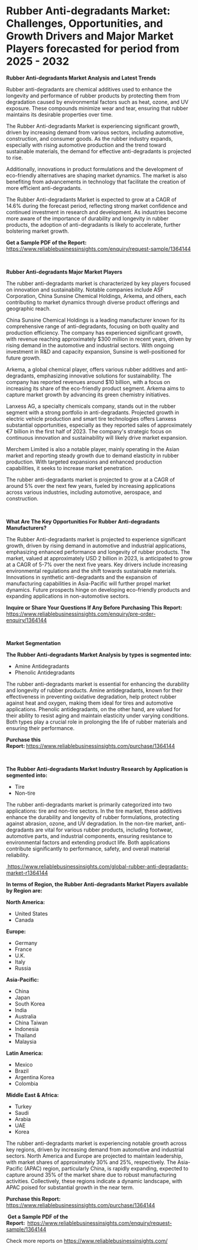 <p><h1>Rubber Anti-degradants Market: Challenges, Opportunities, and Growth Drivers and Major Market Players forecasted for period from 2025 - 2032</h1></p><p><strong>Rubber Anti-degradants Market Analysis and Latest Trends</strong></p>
<p><p>Rubber anti-degradants are chemical additives used to enhance the longevity and performance of rubber products by protecting them from degradation caused by environmental factors such as heat, ozone, and UV exposure. These compounds minimize wear and tear, ensuring that rubber maintains its desirable properties over time. </p><p>The Rubber Anti-degradants Market is experiencing significant growth, driven by increasing demand from various sectors, including automotive, construction, and consumer goods. As the rubber industry expands, especially with rising automotive production and the trend toward sustainable materials, the demand for effective anti-degradants is projected to rise. </p><p>Additionally, innovations in product formulations and the development of eco-friendly alternatives are shaping market dynamics. The market is also benefiting from advancements in technology that facilitate the creation of more efficient anti-degradants. </p><p>The Rubber Anti-degradants Market is expected to grow at a CAGR of 14.6% during the forecast period, reflecting strong market confidence and continued investment in research and development. As industries become more aware of the importance of durability and longevity in rubber products, the adoption of anti-degradants is likely to accelerate, further bolstering market growth.</p></p>
<p><strong>Get a Sample PDF of the Report:&nbsp;</strong> <a href="https://www.reliablebusinessinsights.com/enquiry/request-sample/1364144?utm_campaign=2820&utm_medium=2&utm_source=Github&utm_content=ia&utm_term=03042025&utm_id=rubber-anti-degradants">https://www.reliablebusinessinsights.com/enquiry/request-sample/1364144</a></p>
<p>&nbsp;</p>
<p><strong>Rubber Anti-degradants Major Market Players</strong></p>
<p><p>The rubber anti-degradants market is characterized by key players focused on innovation and sustainability. Notable companies include ASF Corporation, China Sunsine Chemical Holdings, Arkema, and others, each contributing to market dynamics through diverse product offerings and geographic reach.</p><p>China Sunsine Chemical Holdings is a leading manufacturer known for its comprehensive range of anti-degradants, focusing on both quality and production efficiency. The company has experienced significant growth, with revenue reaching approximately $300 million in recent years, driven by rising demand in the automotive and industrial sectors. With ongoing investment in R&D and capacity expansion, Sunsine is well-positioned for future growth.</p><p>Arkema, a global chemical player, offers various rubber additives and anti-degradants, emphasizing innovative solutions for sustainability. The company has reported revenues around $10 billion, with a focus on increasing its share of the eco-friendly product segment. Arkema aims to capture market growth by advancing its green chemistry initiatives.</p><p>Lanxess AG, a specialty chemicals company, stands out in the rubber segment with a strong portfolio in anti-degradants. Projected growth in electric vehicle production and smart tire technologies offers Lanxess substantial opportunities, especially as they reported sales of approximately €7 billion in the first half of 2023. The company's strategic focus on continuous innovation and sustainability will likely drive market expansion.</p><p>Merchem Limited is also a notable player, mainly operating in the Asian market and reporting steady growth due to demand elasticity in rubber production. With targeted expansions and enhanced production capabilities, it seeks to increase market penetration.</p><p>The rubber anti-degradants market is projected to grow at a CAGR of around 5% over the next few years, fueled by increasing applications across various industries, including automotive, aerospace, and construction.</p></p>
<p>&nbsp;</p>
<p><strong>What Are The Key Opportunities For Rubber Anti-degradants Manufacturers?</strong></p>
<p><p>The Rubber Anti-degradants market is projected to experience significant growth, driven by rising demand in automotive and industrial applications, emphasizing enhanced performance and longevity of rubber products. The market, valued at approximately USD 2 billion in 2023, is anticipated to grow at a CAGR of 5-7% over the next five years. Key drivers include increasing environmental regulations and the shift towards sustainable materials. Innovations in synthetic anti-degradants and the expansion of manufacturing capabilities in Asia-Pacific will further propel market dynamics. Future prospects hinge on developing eco-friendly products and expanding applications in non-automotive sectors.</p></p>
<p><strong>Inquire or Share Your Questions If Any Before Purchasing This Report:</strong> <a href="https://www.reliablebusinessinsights.com/enquiry/pre-order-enquiry/1364144?utm_campaign=2820&utm_medium=2&utm_source=Github&utm_content=ia&utm_term=03042025&utm_id=rubber-anti-degradants">https://www.reliablebusinessinsights.com/enquiry/pre-order-enquiry/1364144</a></p>
<p>&nbsp;</p>
<p><strong>Market Segmentation</strong></p>
<p><strong>The Rubber Anti-degradants Market Analysis by types is segmented into:</strong></p>
<p><ul><li>Amine Antidegradants</li><li>Phenolic Antidegradants</li></ul></p>
<p><p>The rubber anti-degradants market is essential for enhancing the durability and longevity of rubber products. Amine antidegradants, known for their effectiveness in preventing oxidative degradation, help protect rubber against heat and oxygen, making them ideal for tires and automotive applications. Phenolic antidegradants, on the other hand, are valued for their ability to resist aging and maintain elasticity under varying conditions. Both types play a crucial role in prolonging the life of rubber materials and ensuring their performance.</p></p>
<p><strong>Purchase this Report:&nbsp;</strong><a href="https://www.reliablebusinessinsights.com/purchase/1364144?utm_campaign=2820&utm_medium=2&utm_source=Github&utm_content=ia&utm_term=03042025&utm_id=rubber-anti-degradants">https://www.reliablebusinessinsights.com/purchase/1364144</a></p>
<p>&nbsp;</p>
<p><strong>The Rubber Anti-degradants Market Industry Research by Application is segmented into:</strong></p>
<p><ul><li>Tire</li><li>Non-tire</li></ul></p>
<p><p>The rubber anti-degradants market is primarily categorized into two applications: tire and non-tire sectors. In the tire market, these additives enhance the durability and longevity of rubber formulations, protecting against abrasion, ozone, and UV degradation. In the non-tire market, anti-degradants are vital for various rubber products, including footwear, automotive parts, and industrial components, ensuring resistance to environmental factors and extending product life. Both applications contribute significantly to performance, safety, and overall material reliability.</p></p>
<p><a href="https://www.reliablebusinessinsights.com/global-rubber-anti-degradants-market-r1364144?utm_campaign=2820&utm_medium=2&utm_source=Github&utm_content=ia&utm_term=03042025&utm_id=rubber-anti-degradants">&nbsp;https://www.reliablebusinessinsights.com/global-rubber-anti-degradants-market-r1364144</a></p>
<p><strong>In terms of Region, the Rubber Anti-degradants Market Players available by Region are:</strong></p>
<p>
    <p> <strong> North America: </strong>
        <ul>
            <li>United States</li>
            <li>Canada</li>
        </ul>
        </p> 
    <p> <strong> Europe: </strong>
        <ul>
            <li>Germany</li>
            <li>France</li>
            <li>U.K.</li>
            <li>Italy</li>
            <li>Russia</li>
        </ul>
        </p> 
    <p> <strong> Asia-Pacific: </strong>
        <ul>
            <li>China</li>
            <li>Japan</li>
            <li>South Korea</li>
            <li>India</li>
            <li>Australia</li>
            <li>China Taiwan</li>
            <li>Indonesia</li>
            <li>Thailand</li>
            <li>Malaysia</li>
        </ul>
        </p> 
    <p> <strong> Latin America: </strong>
        <ul>
            <li>Mexico</li>
            <li>Brazil</li>
            <li>Argentina Korea</li>
            <li>Colombia</li>
        </ul>
        </p> 
    <p> <strong> Middle East & Africa: </strong>
        <ul>
            <li>Turkey</li>
            <li>Saudi</li>
            <li>Arabia</li>
            <li>UAE</li>
            <li>Korea</li>
        </ul>
    </p>
    </p>
<p><p>The rubber anti-degradants market is experiencing notable growth across key regions, driven by increasing demand from automotive and industrial sectors. North America and Europe are projected to maintain leadership, with market shares of approximately 30% and 25%, respectively. The Asia-Pacific (APAC) region, particularly China, is rapidly expanding, expected to capture around 35% of the market share due to robust manufacturing activities. Collectively, these regions indicate a dynamic landscape, with APAC poised for substantial growth in the near term.</p></p>
<p><strong>Purchase this Report: </strong><a href="https://www.reliablebusinessinsights.com/purchase/1364144?utm_campaign=2820&utm_medium=2&utm_source=Github&utm_content=ia&utm_term=03042025&utm_id=rubber-anti-degradants">https://www.reliablebusinessinsights.com/purchase/1364144</a></p>
<p>&nbsp;<strong>Get a Sample PDF of the Report:&nbsp;&nbsp;</strong><a href="https://www.reliablebusinessinsights.com/enquiry/request-sample/1364144?utm_campaign=2820&utm_medium=2&utm_source=Github&utm_content=ia&utm_term=03042025&utm_id=rubber-anti-degradants">https://www.reliablebusinessinsights.com/enquiry/request-sample/1364144</a></p>
<p><strong></strong></p>
<p>Check more reports on <a href="https://www.reliablebusinessinsights.com/?utm_campaign=2820&utm_medium=2&utm_source=Github&utm_content=ia&utm_term=03042025&utm_id=rubber-anti-degradants">https://www.reliablebusinessinsights.com/</a></p>